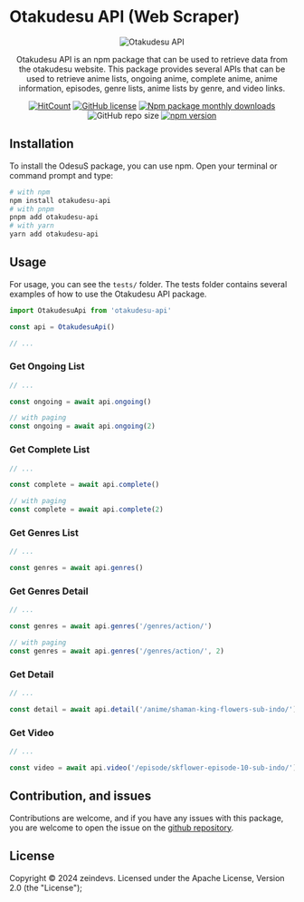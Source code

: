# Otakudesu API (Web Scraper)

<div align="center">

![Otakudesu API](https://socialify.git.ci/zeindevs/otakudesu-api/image?description=1&font=Raleway&forks=1&issues=1&language=1&name=1&pattern=Solid&pulls=1&stargazers=1&theme=Dark)
	
Otakudesu API is an npm package that can be used to retrieve data from the otakudesu website. This package provides several APIs that can be used to retrieve anime lists, ongoing anime, complete anime, anime information, episodes, genre lists, anime lists by genre, and video links.

[![HitCount](http://hits.dwyl.com/zeindevs/otakudesu-api.svg)](http://hits.dwyl.com/zeindevs/otakudesu-api) [![GitHub license](https://img.shields.io/github/license/zeindevs/otakudesu-api)](https://github.com/zeindevs/otakudesu-api/blob/master/LICENSE) [![Npm package monthly downloads](https://badgen.net/npm/dm/otakudesu-api)](https://npmjs.com/package/otakudesu-api) ![GitHub repo size](https://img.shields.io/github/repo-size/zeindevs/otakudesu-api?style=flat) [![npm version](https://badge.fury.io/js/otakudesu-api.svg)](https://badge.fury.io/js/otakudesu-api)

</div>

## Installation

To install the OdesuS package, you can use npm. Open your terminal or command prompt and type:

```sh
# with npm
npm install otakudesu-api
# with pnpm
pnpm add otakudesu-api
# with yarn
yarn add otakudesu-api
```

## Usage

For usage, you can see the `tests/` folder. The tests folder contains several examples of how to use the Otakudesu API package.

```ts
import OtakudesuApi from 'otakudesu-api'

const api = OtakudesuApi()

// ...
```

### Get Ongoing List

```ts
// ...

const ongoing = await api.ongoing()

// with paging
const ongoing = await api.ongoing(2)
```

### Get Complete List

```ts
// ...

const complete = await api.complete()

// with paging
const complete = await api.complete(2)
```

### Get Genres List

```ts
// ...

const genres = await api.genres()
```

### Get Genres Detail

```ts
// ...

const genres = await api.genres('/genres/action/')

// with paging
const genres = await api.genres('/genres/action/', 2)
```

### Get Detail

```ts
// ...

const detail = await api.detail('/anime/shaman-king-flowers-sub-indo/')
```

### Get Video

```ts
// ...

const video = await api.video('/episode/skflower-episode-10-sub-indo/')
```

## Contribution, and issues

Contributions are welcome, and if you have any issues with this package, you are welcome to open the issue on the [github repository](https://github.com/hansputera/otakudesu-api/issues).

## License

Copyright &copy; 2024 zeindevs. Licensed under the Apache License, Version 2.0 (the "License");
